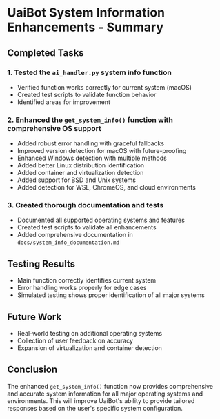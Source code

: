 # UaiBot System Information Enhancements - Summary

## Completed Tasks

### 1. Tested the `ai_handler.py` system info function
- Verified function works correctly for current system (macOS)
- Created test scripts to validate function behavior
- Identified areas for improvement

### 2. Enhanced the `get_system_info()` function with comprehensive OS support
- Added robust error handling with graceful fallbacks
- Improved version detection for macOS with future-proofing
- Enhanced Windows detection with multiple methods
- Added better Linux distribution identification
- Added container and virtualization detection
- Added support for BSD and Unix systems
- Added detection for WSL, ChromeOS, and cloud environments

### 3. Created thorough documentation and tests
- Documented all supported operating systems and features
- Created test scripts to validate all enhancements
- Added comprehensive documentation in `docs/system_info_documentation.md`

## Testing Results
- Main function correctly identifies current system
- Error handling works properly for edge cases
- Simulated testing shows proper identification of all major systems

## Future Work
- Real-world testing on additional operating systems
- Collection of user feedback on accuracy
- Expansion of virtualization and container detection

## Conclusion
The enhanced `get_system_info()` function now provides comprehensive and accurate system information for all major operating systems and environments. This will improve UaiBot's ability to provide tailored responses based on the user's specific system configuration.
